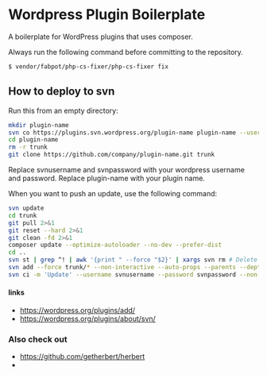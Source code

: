 Wordpress Plugin Boilerplate
=========

A boilerplate for WordPress plugins that uses composer.

Always run the following command before committing to the repository.
```bash
$ vendor/fabpot/php-cs-fixer/php-cs-fixer fix
```

## How to deploy to svn

Run this from an empty directory:

```bash
mkdir plugin-name
svn co https://plugins.svn.wordpress.org/plugin-name plugin-name --username svnusername --password svnpassword --non-interactive
cd plugin-name
rm -r trunk
git clone https://github.com/company/plugin-name.git trunk
```
Replace svnusername and svnpassword with your wordpress username and password. Replace plugin-name with your plugin name.

When you want to push an update, use the following command:

```bash
svn update
cd trunk
git pull 2>&1
git reset --hard 2>&1
git clean -fd 2>&1
composer update --optimize-autoloader --no-dev --prefer-dist
cd ..
svn st | grep ^! | awk '{print " --force "$2}' | xargs svn rm # Delete all locally missing files 2>&1
svn add --force trunk/* --non-interactive --auto-props --parents --depth infinity
svn ci -m 'Update' --username svnusername --password svnpassword --non-interactive
```


#### links
- https://wordpress.org/plugins/add/
- https://wordpress.org/plugins/about/svn/

### Also check out
- https://github.com/getherbert/herbert
- 
